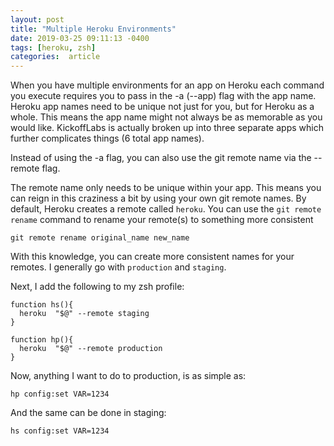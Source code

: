 ```yaml
---
layout: post
title: "Multiple Heroku Environments"
date: 2019-03-25 09:11:13 -0400
tags: [heroku, zsh]
categories:  article
---
```


When you have multiple environments for an app on Heroku each command you execute requires you to pass in the -a (--app) flag with the app name. Heroku app names need to be unique not just for you, but for Heroku as a whole. This means the app name might not always be as memorable as you would like. KickoffLabs is actually broken up into three separate apps which further complicates things (6 total app names).

Instead of using the -a flag, you can also use the git remote name via the --remote flag.

The remote name only needs to be unique within your app. This means you can reign in this craziness a bit by using your own git remote names. By default, Heroku creates a remote called `heroku`. You can use the `git remote rename` command to rename your remote(s) to something more consistent

```shell
git remote rename original_name new_name
```

With this knowledge, you can create more consistent names for your remotes. I generally go with `production` and `staging`.

Next, I add the following to my zsh profile:

```shell
function hs(){
  heroku  "$@" --remote staging
}

function hp(){
  heroku  "$@" --remote production
}
```

Now, anything I want to do to production, is as simple as:

```shell
hp config:set VAR=1234
```

And the same can be done in staging:

```shell
hs config:set VAR=1234
```
